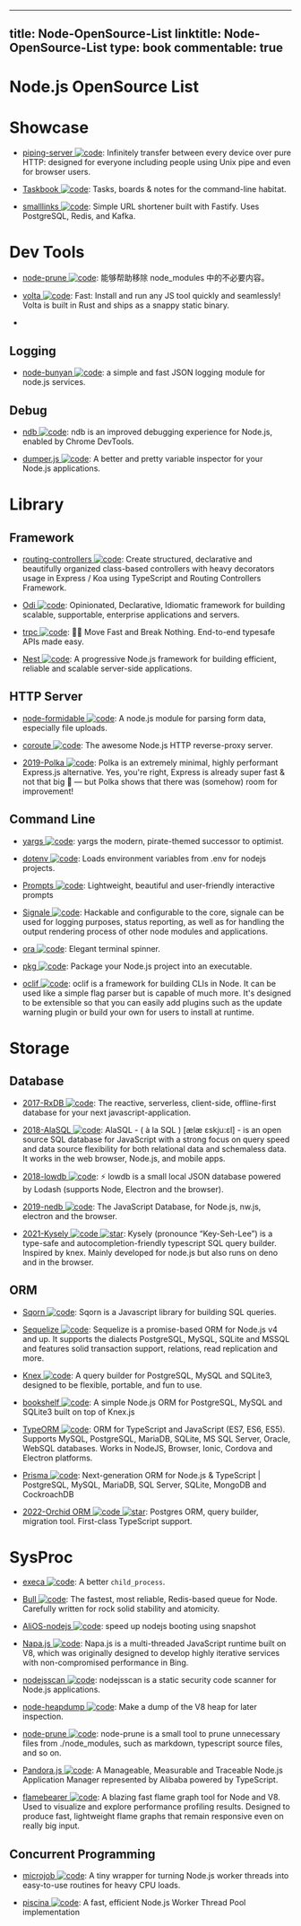 
---
title: Node-OpenSource-List
linktitle: Node-OpenSource-List
type: book
commentable: true
---

# Node.js OpenSource List

# Showcase

- [piping-server ![code](https://ng-tech.icu/assets/code.svg)](https://github.com/nwtgck/piping-server): Infinitely transfer between every device over pure HTTP: designed for everyone including people using Unix pipe and even for browser users.

- [Taskbook ![code](https://ng-tech.icu/assets/code.svg)](https://github.com/klauscfhq/taskbook): Tasks, boards & notes for the command-line habitat.

- [smalllinks ![code](https://ng-tech.icu/assets/code.svg)](https://github.com/smallcase/smalllinks): Simple URL shortener built with Fastify. Uses PostgreSQL, Redis, and Kafka.

# Dev Tools

- [node-prune ![code](https://ng-tech.icu/assets/code.svg)](https://github.com/tj/node-prune): 能够帮助移除 node_modules 中的不必要内容。

- [volta ![code](https://ng-tech.icu/assets/code.svg)](https://github.com/volta-cli/volta): Fast: Install and run any JS tool quickly and seamlessly! Volta is built in Rust and ships as a snappy static binary.
-

## Logging

- [node-bunyan ![code](https://ng-tech.icu/assets/code.svg)](https://github.com/trentm/node-bunyan): a simple and fast JSON logging module for node.js services.

## Debug

- [ndb ![code](https://ng-tech.icu/assets/code.svg)](https://github.com/GoogleChromeLabs/ndb): ndb is an improved debugging experience for Node.js, enabled by Chrome DevTools.

- [dumper.js ![code](https://ng-tech.icu/assets/code.svg)](https://github.com/zeeshanu/dumper.js): A better and pretty variable inspector for your Node.js applications.

# Library

## Framework

- [routing-controllers ![code](https://ng-tech.icu/assets/code.svg)](https://github.com/typestack/routing-controllers): Create structured, declarative and beautifully organized class-based controllers with heavy decorators usage in Express / Koa using TypeScript and Routing Controllers Framework.

- [Odi ![code](https://ng-tech.icu/assets/code.svg)](https://github.com/Odi-ts/Odi): Opinionated, Declarative, Idiomatic framework for building scalable, supportable, enterprise applications and servers.

- [trpc ![code](https://ng-tech.icu/assets/code.svg)](https://github.com/trpc/trpc): 🧙‍♀️ Move Fast and Break Nothing. End-to-end typesafe APIs made easy.

- [Nest ![code](https://ng-tech.icu/assets/code.svg)](https://nestjs.com/): A progressive Node.js framework for building efficient, reliable and scalable server-side applications.

## HTTP Server

- [node-formidable ![code](https://ng-tech.icu/assets/code.svg)](https://github.com/felixge/node-formidable): A node.js module for parsing form data, especially file uploads.

- [coroute ![code](https://ng-tech.icu/assets/code.svg)](https://github.com/ethanent/coroute): The awesome Node.js HTTP reverse-proxy server.

- [2019-Polka ![code](https://ng-tech.icu/assets/code.svg)](https://github.com/lukeed/polka): Polka is an extremely minimal, highly performant Express.js alternative. Yes, you're right, Express is already super fast & not that big 🤔 — but Polka shows that there was (somehow) room for improvement!

## Command Line

- [yargs ![code](https://ng-tech.icu/assets/code.svg)](https://github.com/yargs/yargs): yargs the modern, pirate-themed successor to optimist.

- [dotenv ![code](https://ng-tech.icu/assets/code.svg)](https://github.com/motdotla/dotenv): Loads environment variables from .env for nodejs projects.

- [Prompts ![code](https://ng-tech.icu/assets/code.svg)](https://github.com/terkelg/prompts): Lightweight, beautiful and user-friendly interactive prompts

- [Signale ![code](https://ng-tech.icu/assets/code.svg)](https://github.com/klauscfhq/signale): Hackable and configurable to the core, signale can be used for logging purposes, status reporting, as well as for handling the output rendering process of other node modules and applications.

- [ora ![code](https://ng-tech.icu/assets/code.svg)](https://github.com/sindresorhus/ora): Elegant terminal spinner.

- [pkg ![code](https://ng-tech.icu/assets/code.svg)](https://github.com/zeit/pkg): Package your Node.js project into an executable.

- [oclif ![code](https://ng-tech.icu/assets/code.svg)](https://oclif.io/docs/introduction): oclif is a framework for building CLIs in Node. It can be used like a simple flag parser but is capable of much more. It's designed to be extensible so that you can easily add plugins such as the update warning plugin or build your own for users to install at runtime.

# Storage

## Database

- [2017-RxDB ![code](https://ng-tech.icu/assets/code.svg)](https://github.com/pubkey/rxdb): The reactive, serverless, client-side, offline-first database for your next javascript-application.

- [2018-AlaSQL ![code](https://ng-tech.icu/assets/code.svg)](https://github.com/agershun/alasql): AlaSQL - ( à la SQL ) [ælæ ɛskju:ɛl] - is an open source SQL database for JavaScript with a strong focus on query speed and data source flexibility for both relational data and schemaless data. It works in the web browser, Node.js, and mobile apps.

- [2018-lowdb ![code](https://ng-tech.icu/assets/code.svg)](https://github.com/typicode/lowdb): ⚡️ lowdb is a small local JSON database powered by Lodash (supports Node, Electron and the browser).

- [2019-nedb ![code](https://ng-tech.icu/assets/code.svg)](https://github.com/louischatriot/nedb): The JavaScript Database, for Node.js, nw.js, electron and the browser.

- [2021-Kysely ![code](https://ng-tech.icu/assets/code.svg) ![star](https://img.shields.io/github/stars/koskimas/kysely)](https://github.com/koskimas/kysely): Kysely (pronounce “Key-Seh-Lee”) is a type-safe and autocompletion-friendly typescript SQL query builder. Inspired by knex. Mainly developed for node.js but also runs on deno and in the browser.

## ORM

- [Sqorn ![code](https://ng-tech.icu/assets/code.svg)](https://github.com/lusakasa/sqorn): Sqorn is a Javascript library for building SQL queries.

- [Sequelize ![code](https://ng-tech.icu/assets/code.svg)](http://docs.sequelizejs.com/): Sequelize is a promise-based ORM for Node.js v4 and up. It supports the dialects PostgreSQL, MySQL, SQLite and MSSQL and features solid transaction support, relations, read replication and more.

- [Knex ![code](https://ng-tech.icu/assets/code.svg)](https://github.com/tgriesser/knex): A query builder for PostgreSQL, MySQL and SQLite3, designed to be flexible, portable, and fun to use.

- [bookshelf ![code](https://ng-tech.icu/assets/code.svg)](https://github.com/bookshelf/bookshelf): A simple Node.js ORM for PostgreSQL, MySQL and SQLite3 built on top of Knex.js

- [TypeORM ![code](https://ng-tech.icu/assets/code.svg)](https://github.com/typeorm/typeorm): ORM for TypeScript and JavaScript (ES7, ES6, ES5). Supports MySQL, PostgreSQL, MariaDB, SQLite, MS SQL Server, Oracle, WebSQL databases. Works in NodeJS, Browser, Ionic, Cordova and Electron platforms.

- [Prisma ![code](https://ng-tech.icu/assets/code.svg)](https://www.prisma.io/): Next-generation ORM for Node.js & TypeScript | PostgreSQL, MySQL, MariaDB, SQL Server, SQLite, MongoDB and CockroachDB

- [2022-Orchid ORM ![code](https://ng-tech.icu/assets/code.svg) ![star](https://img.shields.io/github/stars/romeerez/orchid-orm)](https://github.com/romeerez/orchid-orm): Postgres ORM, query builder, migration tool. First-class TypeScript support.

# SysProc

- [execa ![code](https://ng-tech.icu/assets/code.svg)](https://github.com/sindresorhus/execa): A better `child_process`.

- [Bull ![code](https://ng-tech.icu/assets/code.svg)](https://github.com/OptimalBits/bull): The fastest, most reliable, Redis-based queue for Node.
  Carefully written for rock solid stability and atomicity.

- [AliOS-nodejs ![code](https://ng-tech.icu/assets/code.svg)](https://github.com/alibaba/AliOS-nodejs): speed up nodejs booting using snapshot

- [Napa.js ![code](https://ng-tech.icu/assets/code.svg)](https://github.com/Microsoft/napajs): Napa.js is a multi-threaded JavaScript runtime built on V8, which was originally designed to develop highly iterative services with non-compromised performance in Bing.

- [nodejsscan ![code](https://ng-tech.icu/assets/code.svg)](https://github.com/ajinabraham/nodejsscan): nodejsscan is a static security code scanner for Node.js applications.

- [node-heapdump ![code](https://ng-tech.icu/assets/code.svg)](https://github.com/bnoordhuis/node-heapdump): Make a dump of the V8 heap for later inspection.

- [node-prune ![code](https://ng-tech.icu/assets/code.svg)](https://github.com/tj/node-prune): node-prune is a small tool to prune unnecessary files from ./node_modules, such as markdown, typescript source files, and so on.

- [Pandora.js ![code](https://ng-tech.icu/assets/code.svg)](https://github.com/midwayjs/pandora): A Manageable, Measurable and Traceable Node.js Application Manager represented by Alibaba powered by TypeScript.

- [flamebearer ![code](https://ng-tech.icu/assets/code.svg)](https://github.com/mapbox/flamebearer): A blazing fast flame graph tool for Node and V8. Used to visualize and explore performance profiling results. Designed to produce fast, lightweight flame graphs that remain responsive even on really big input.

## Concurrent Programming

- [microjob ![code](https://ng-tech.icu/assets/code.svg)](https://github.com/wilk/microjob): A tiny wrapper for turning Node.js worker threads into easy-to-use routines for heavy CPU loads.

- [piscina ![code](https://ng-tech.icu/assets/code.svg)](https://github.com/piscinajs/piscina): A fast, efficient Node.js Worker Thread Pool implementation

    